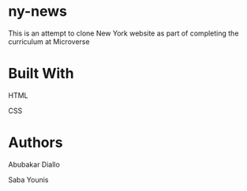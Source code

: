 # ny-news

This is an attempt to clone New York website as part of completing the curriculum at Microverse

# Built With

HTML

CSS

# Authors
Abubakar Diallo

Saba Younis
